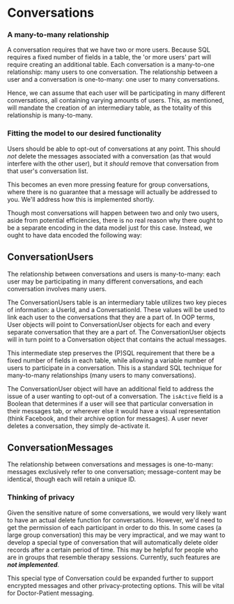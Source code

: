 # Conversations

### A many-to-many relationship

A conversation requires that we have two or more users. Because SQL requires a
fixed number of fields in a table, the 'or more users' part will require
creating an additional table. Each conversation is a many-to-one relationship:
many users to one conversation. The relationship between a user and a
conversation is one-to-many: one user to many conversations.

Hence, we can assume that each user will be participating in many different
conversations, all containing varying amounts of users. This, as mentioned, will
mandate the creation of an intermediary table, as the totality of this
relationship is many-to-many.

### Fitting the model to our desired functionality

Users should be able to opt-out of conversations at any point. This should
*not* delete the messages associated with a conversation (as that would
interfere with the other user), but it *should* remove that conversation from
that user's conversation list.

This becomes an even more pressing feature for group conversations, where there
is no guarantee that a message will actually be addressed to you. We'll address
how this is implemented shortly.

Though most conversations will happen between two and only two users, aside from
potential efficiencies, there is no real reason why there ought to be a separate
encoding in the data model just for this case. Instead, we ought to have data
encoded the following way:

## ConversationUsers

The relationship between conversations and users is many-to-many: each user
may be participating in many different conversations, and each conversation
involves many users.

The ConversationUsers table is an intermediary table utilizes two key pieces of
information: a UserId, and a ConversationId. These values will be used to link
each user to the conversations that they are a part of. In OOP terms, User
objects will point to ConversationUser objects for each and every separate
conversation that they are a part of. The ConversationUser objects will in turn
point to a Conversation object that contains the actual messages.

This intermediate step preserves the (P)SQL requirement that there be a fixed
number of fields in each table, while allowing a variable number of users to
participate in a conversation. This is a standard SQL technique for many-to-many
relationships (many users to many conversations).

The ConversationUser object will have an additional field to address the issue
of a user wanting to opt-out of a conversation. The `isActive` field is a
Boolean that determines if a user will see that particular conversation in their
messages tab, or wherever else it would have a visual representation (think
Facebook, and their archive option for messages). A user never deletes a
conversation, they simply de-activate it.

## ConversationMessages

The relationship between conversations and messages is one-to-many: messages
exclusively refer to one conversation; message-content may be identical, though
each will retain a unique ID.


### Thinking of privacy

Given the sensitive nature of some conversations, we would very likely want to
have an actual delete function for conversations. However, we'd need to get the
permission of each participant in order to do this. In some cases (a large group
conversation) this may be very impractical, and we may want to develop a special
type of conversation that will automatically delete older records after a
certain period of time. This may be helpful for people who are in groups that
resemble therapy sessions. Currently, such features are ***not implemented***.

This special type of Conversation could be expanded further to support encrypted
messages and other privacy-protecting options. This will be vital for
Doctor-Patient messaging.
